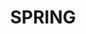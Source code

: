 ---
layout: default
title: SPRING
parent: Language
nav_order: 2
has_children: true
permalink: docs/Language/Spring
---